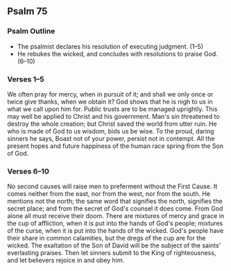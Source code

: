 ## Psalm 75

### Psalm Outline

- The psalmist declares his resolution of executing judgment. (1–5)
- He rebukes the wicked, and concludes with resolutions to praise God. (6–10)

### Verses 1–5

We often pray for mercy, when in pursuit of it; and shall we only once or twice give thanks, when we obtain it? God shows that he is nigh to us in what we call upon him for. Public trusts are to be managed uprightly. This may well be applied to Christ and his government. Man's sin threatened to destroy the whole creation; but Christ saved the world from utter ruin. He who is made of God to us wisdom, bids us be wise. To the proud, daring sinners he says, Boast not of your power, persist not in contempt. All the present hopes and future happiness of the human race spring from the Son of God.

### Verses 6–10

No second causes will raise men to preferment without the First Cause. It comes neither from the east, nor from the west, nor from the south. He mentions not the north; the same word that signifies the north, signifies the secret place; and from the secret of God's counsel it does come. From God alone all must receive their doom. There are mixtures of mercy and grace in the cup of affliction, when it is put into the hands of God's people; mixtures of the curse, when it is put into the hands of the wicked. God's people have their share in common calamities, but the dregs of the cup are for the wicked. The exaltation of the Son of David will be the subject of the saints' everlasting praises. Then let sinners submit to the King of righteousness, and let believers rejoice in and obey him.

